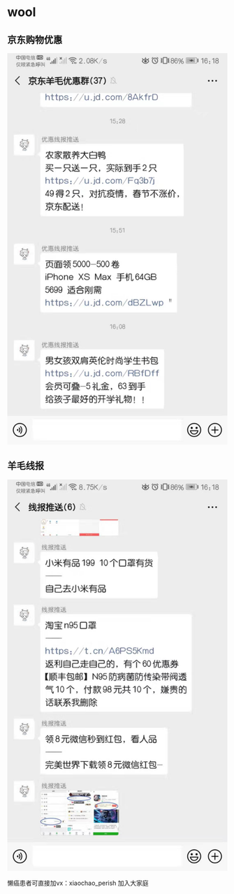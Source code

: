 # wool

## 京东购物优惠  

![image](https://raw.githubusercontent.com/SellSoul/wool/master/jd.jpg)

## 羊毛线报

![image](https://raw.githubusercontent.com/SellSoul/wool/master/wool.jpg)

懒癌患者可直接加vx：xiaochao_perish 加入大家庭
